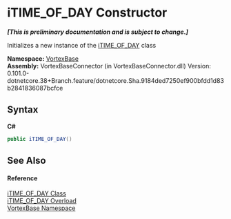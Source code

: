 # iTIME_OF_DAY Constructor 
 _**\[This is preliminary documentation and is subject to change.\]**_

Initializes a new instance of the <a href="T_VortexBase_iTIME_OF_DAY.md">iTIME_OF_DAY</a> class

**Namespace:**&nbsp;<a href="N_VortexBase.md">VortexBase</a><br />**Assembly:**&nbsp;VortexBaseConnector (in VortexBaseConnector.dll) Version: 0.101.0-dotnetcore.38+Branch.feature/dotnetcore.Sha.9184ded7250ef900bfdd1d83b2841836087bcfce

## Syntax

**C#**<br />
``` C#
public iTIME_OF_DAY()
```


## See Also


#### Reference
<a href="T_VortexBase_iTIME_OF_DAY.md">iTIME_OF_DAY Class</a><br /><a href="Overload_VortexBase_iTIME_OF_DAY__ctor.md">iTIME_OF_DAY Overload</a><br /><a href="N_VortexBase.md">VortexBase Namespace</a><br />